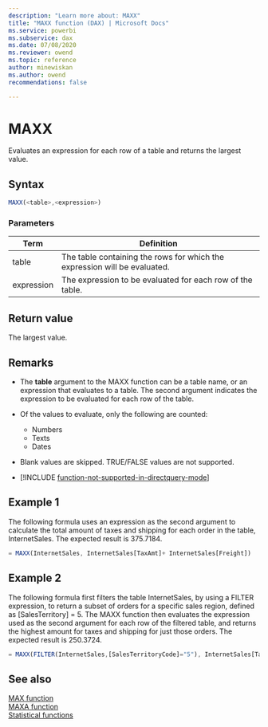 ```yaml
---
description: "Learn more about: MAXX"
title: "MAXX function (DAX) | Microsoft Docs"
ms.service: powerbi 
ms.subservice: dax 
ms.date: 07/08/2020
ms.reviewer: owend
ms.topic: reference
author: minewiskan
ms.author: owend 
recommendations: false

---
```

# MAXX

Evaluates an expression for each row of a table and returns the largest value.  
  
## Syntax  
  
```js
MAXX(<table>,<expression>)  
```
  
### Parameters  
  
|Term|Definition|  
|--------|--------------|  
|table|The table containing the rows for which the expression will be evaluated.|  
|expression|The expression to be evaluated for each row of the table.|  
  
## Return value

The largest value.
  
## Remarks

- The **table** argument to the MAXX function can be a table name, or an expression that evaluates to a table. The second argument indicates the expression to be evaluated for each row of the table.  
  
- Of the values to evaluate, only the following are counted:  
  - Numbers
  - Texts
  - Dates
  
- Blank values are skipped. TRUE/FALSE values are not supported.

- [!INCLUDE [function-not-supported-in-directquery-mode](includes/function-not-supported-in-directquery-mode.md)]

## Example 1

The following formula uses an expression as the second argument to calculate the total amount of taxes and shipping for each order in the table, InternetSales. The expected result is 375.7184.  
  
```js
= MAXX(InternetSales, InternetSales[TaxAmt]+ InternetSales[Freight])  
```
  
## Example 2

The following formula first filters the table InternetSales, by using a FILTER expression, to return a subset of orders for a specific sales region, defined as [SalesTerritory] = 5. The MAXX function then evaluates the expression used as the second argument for each row of the filtered table, and returns the highest amount for taxes and shipping for just those orders. The expected result is 250.3724.  
  
```js
= MAXX(FILTER(InternetSales,[SalesTerritoryCode]="5"), InternetSales[TaxAmt]+ InternetSales[Freight])  
```
  
## See also

[MAX function](max-function-dax.md)  
[MAXA function](maxa-function-dax.md)  
[Statistical functions](statistical-functions-dax.md)  
